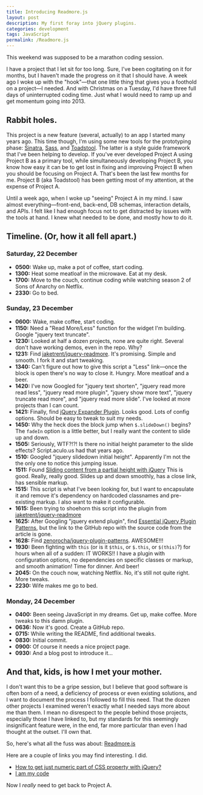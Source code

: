 ```yaml
---
title: Introducing Readmore.js
layout: post
description: My first foray into jQuery plugins.
categories: development
tags: JavaScript
permalink: /Readmore.js
---
```


This weekend was supposed to be a marathon coding session. 

I have a project that I let sit for too long. Sure, I've been cogitating on it for months, but I haven't made the progress on it that I should have. A week ago I woke up with the "hook"—that one little thing that gives you a foothold on a project—I needed. And with Christmas on a Tuesday, I'd have three full days of uninterrupted coding time. Just what I would need to ramp up and get momentum going into 2013.

## Rabbit holes. ##

This project is a new feature (several, actually) to an app I started many years ago. This time though, I'm using some new tools for the prototyping phase: [Sinatra][1], [Sass][2], and [Toadstool][3]. The latter is a style guide framework that I've been helping to develop. If you've ever developed Project A using Project B as a primary tool, while simultaneously developing Project B, you know how easy it can be to get lost in fixing and improving Project B when you should be focusing on Project A. That's been the last few months for me. Project B (aka Toadstool) has been getting most of my attention, at the expense of Project A.

Until a week ago, when I woke up "seeing" Project A in my mind. I saw almost everything—front-end, back-end, DB schemas, interaction details, and APIs. I felt like I had enough focus not to get distracted by issues with the tools at hand. I knew what needed to be done, and mostly how to do it.

## Timeline. (Or, how it all fell apart.) ##

### Saturday, 22 December ###

- **0500:** Wake up, make a pot of coffee, start coding.  
- **1300:** Heat some meatloaf in the microwave. Eat at my desk.  
- **1700:** Move to the couch, continue coding while watching season 2 of Sons of Anarchy on Netflix.  
- **2330:** Go to bed.

### Sunday, 23 December ###

- **0600:** Wake, make coffee, start coding.  
- **1150:** Need a "Read More/Less" function for the widget I'm building. Google "jquery text truncate".  
- **1230:** Looked at half a dozen projects, none are quite right. Several don't have working demos, even in the repo. Why?  
- **1231:** Find [jaketrent/jquery-readmore][4]. It's promising. Simple and smooth. I fork it and start tweaking.  
- **1340:** Can't figure out how to give this script a "Less" link—once the block is open there's no way to close it. Hungry. More meatloaf and a beer.  
- **1420:** I've now Googled for "jquery text shorten", "jquery read more read less", "jquery read more plugin", "jquery show more text", "jquery truncate read more", and "jquery read more slide". I've looked at more projects than I can count.   
- **1421:** Finally, find [jQuery Expander Plugin][5]. Looks good. Lots of config options. Should be easy to tweak to suit my needs.  
- **1450:** Why the heck does the block jump when `$.slideDown()` begins? The `fadeIn` option is a little better, but I really want the content to slide up and down.  
- **1505:** Seriously, WTF?!?! Is there no initial height parameter to the slide effects? Script.aculo.us had that years ago.  
- **1510:** Googled "jquery slidedown initial height". Apparently I'm not the the only one to notice this jumping issue.   
- **1511:** Found [Sliding content from a partial height with jQuery][6] This is good. Really, really good. Slides up and down smoothly, has a close link, has sensible markup.  
- **1515:** This script is what I've been looking for, but I want to encapsulate it and remove it's dependency on hardcoded classnames and pre-existing markup. I also want to make it configurable.  
- **1615:** Been trying to shoehorn this script into the plugin from [jaketrent/jquery-readmore][4]
- **1625:** After Googling "jquery extend plugin", find [Essential jQuery Plugin Patterns][7], but the link to the GitHub repo with the source code from the article is gone.  
- **1628:** Find [zenorocha/jquery-plugin-patterns][8]. AWESOME!!!
- **1930:** Been fighting with `this` (or is it `$this`, or `$.this`, or `$(this)`?) for hours when all of a sudden: IT WORKS!! I have a plugin with configuration options, no dependencies on specific classes or markup, and smooth animation! Time for dinner. And beer!
- **2045:** On the couch now, watching Netflix. No, it's still not quite right. More tweaks.
- **2230:** Wife makes me go to bed.


### Monday, 24 December ###

- **0400:** Been seeing JavaScript in my dreams. Get up, make coffee. More tweaks to this damn plugin.
- **0636:** Now it's good. Create a GitHub repo.
- **0715:** While writing the README, find additional tweaks.
- **0830:** Initial commit.
- **0900:** Of course it needs a nice project page.  
- **0930:** And a blog post to introduce it...


## And that, kids, is how I met your mother. ##

I don't want this to be a gripe session, but I believe that good software is often born of a need, a deficiency of process or even existing solutions, and I want to document the process I followed to fill this need. That the dozen other projects I examined weren't exactly what I needed says more about me than them. I mean no disrespect to the people behind those projects, especially those I have linked to, but my standards for this seemingly insignificant feature were, in the end, far more particular than even I had thought at the outset. I'll own that.

So, here's what all the fuss was about: [Readmore.js][10]

Here are a couple of links you may find interesting. I did.

- [How to get just numeric part of CSS property with jQuery?][11]
- [I am my code][12]


Now I _really_ need to get back to Project A.


[1]: http://www.sinatrarb.com/
[2]: http://sass-lang.com/
[3]: https://github.com/anotheruiguy/toadstool
[4]: https://github.com/jaketrent/jquery-readmore
[5]: http://plugins.learningjquery.com/expander/
[6]: http://sim.plified.com/2008/09/15/sliding-content-from-a-partial-height-with-jquery/
[7]: http://coding.smashingmagazine.com/2011/10/11/essential-jquery-plugin-patterns/
[8]: https://github.com/zenorocha/jquery-plugin-patterns
[9]: https://help.github.com/articles/creating-project-pages-manually
[10]: http://jedfoster.github.com/Readmore.js/
[11]: http://stackoverflow.com/questions/1100503/how-to-get-just-numeric-part-of-css-property-with-jquery
[12]: http://devblog.avdi.org/2012/12/14/i-am-my-code/